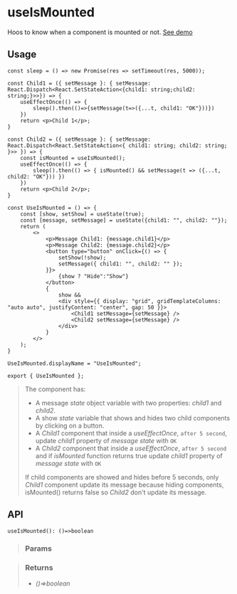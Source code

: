 # useIsMounted
Hoos to know when a component is mounted or not. [See demo](https://ndriadev.github.io/react-tools/#/hooks/lifecycle/useIsMounted)

## Usage

```tsx
const sleep = () => new Promise(res => setTimeout(res, 5000));

const Child1 = ({ setMessage }: { setMessage: React.Dispatch<React.SetStateAction<{child1: string;child2: string;}>>}) => {
	useEffectOnce(() => {
		sleep().then(()=>{setMessage(t=>({...t, child1: "OK"}))})
	})
	return <p>Child 1</p>;
}

const Child2 = ({ setMessage }: { setMessage: React.Dispatch<React.SetStateAction<{ child1: string; child2: string; }>> }) => {
	const isMounted = useIsMounted();
	useEffectOnce(() => {
		sleep().then(() => { isMounted() && setMessage(t => ({...t, child2: "OK"})) })
	})
	return <p>Child 2</p>;
}

const UseIsMounted = () => {
	const [show, setShow] = useState(true);
	const [message, setMessage] = useState({child1: "", child2: ""});
	return (
		<>
			<p>Message Child1: {message.child1}</p>
			<p>Message Child2: {message.child2}</p>
			<button type="button" onClick={() => {
				setShow(!show);
				setMessage({ child1: "", child2: "" });
			}}>
				{show ? "Hide":"Show"}
			</button>
			{
				show &&
				<div style={{ display: "grid", gridTemplateColumns: "auto auto", justifyContent: "center", gap: 50 }}>
					<Child1 setMessage={setMessage} />
					<Child2 setMessage={setMessage} />
				</div>
			}
		</>
	);
}

UseIsMounted.displayName = "UseIsMounted";

export { UseIsMounted };
```

> The component has:
> - A message _state_ object variable with two properties: _child1_ and _child2_.
> - A show _state_ variable that shows and hides two child components by clicking on a button.
> - A _Child1_ component that inside a _useEffectOnce_, `after 5 second`, update _child1_ property of _message state_ with `OK`
> - A _Child2_ component that inside a _useEffectOnce_, `after 5 second` and if _isMounted_ function returns true update _child1_ property of _message state_ with `OK`
> 
> If child components are showed and hides before 5 seconds, only _Child1_ component update its message because hiding components, isMounted() returns false so _Child2_ don't update its message.


## API

```tsx
useIsMounted(): ()=>boolean
```

> ### Params
>
>
>

> ### Returns
>
> 
> - _()=>boolean_  
>
